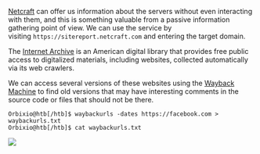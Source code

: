 [Netcraft](https://www.netcraft.com/) can offer us information about the servers without even interacting with them, and this is something valuable from a passive information gathering point of view. We can use the service by visiting `https://sitereport.netcraft.com` and entering the target domain.

The [Internet Archive](https://en.wikipedia.org/wiki/Internet_Archive) is an American digital library that provides free public access to digitalized materials, including websites, collected automatically via its web crawlers.

We can access several versions of these websites using the [Wayback Machine](http://web.archive.org/) to find old versions that may have interesting comments in the source code or files that should not be there.

```shell-session
Orbixio@htb[/htb]$ waybackurls -dates https://facebook.com > waybackurls.txt
Orbixio@htb[/htb]$ cat waybackurls.txt
```

![](https://academy.hackthebox.com/storage/modules/144/wayback1.png)